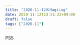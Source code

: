 ```yaml
---
title: "2020-11-12のNagiLog"
date: 2020-11-12T23:51:22+09:00
draft: false
tags: ["2020-11"]
---
```


PS5